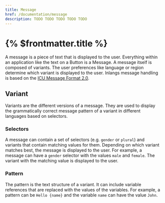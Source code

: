 ```yaml
---
title: Message
href: /documentation/message
description: TODO TODO TODO TODO TODO
---
```


# {% $frontmatter.title %}

A message is a piece of text that is displayed to the user. Everything within an application like the text on a Button is a Message. A message itself is composed of variants. The user preferences like language or region determine which variant is displayed to the user. Inlangs message handling is based on the [ICU Message Format 2.0](https://github.com/unicode-org/message-format-wg/blob/main/spec/syntax.md).

## Variant

Variants are the different versions of a message. They are used to display the grammatically correct message pattern of a variant in different languages based on selectors.

### Selectors

A message can contain a set of selectors (e.g. `gender` or `plural`) and variants that contain matching values for them. Depending on which variant matches best, the message is displayed to the user. For example, a message can have a `gender` selector with the values `male` and `female`. The variant with the matching value is displayed to the user.

### Pattern

The pattern is the text structure of a variant. It can include variable references that are replaced with the values of the variables. For example, a pattern can be `Hello {name}` and the variable `name` can have the value `John`.